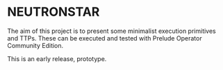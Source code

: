 # NEUTRONSTAR

The aim of this project is to present some minimalist execution primitives and TTPs. These can be executed and tested with Prelude Operator Community Edition.


This is an early release, prototype. 

